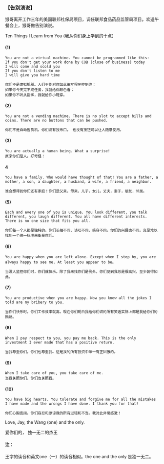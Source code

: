 ### 【告别演说】
猴哥离开工作三年的美国联邦社保局项目，调任联邦食品药品监管局项目。欢送午餐会上，猴哥做告别演说。

Ten Things I Learn from You (我从你们身上学到的十点）

#### (1) 
~~~
You are not a virtual machine. You cannot be programmed like this:
If you don't get your work done by COB (close of business) today
I will come and scold you
If you don't listen to me
I will give you hard time

你们不是虚拟机器。人们不能对你如此编写程序控制你：
如果你今天完不成任务，我就给你颜色看；
如果你不听从指挥，我就给你小鞋穿。
~~~

#### (2)
~~~
You are not a vending machine. There is no slot to accept bills and coins. There are no buttons that can be pushed.

你们不是自动售货机。你们没有投币口， 也没有按钮可以让人随意使用。
~~~

#### (3)
~~~
You are actually a human being. What a surprise!
原来你们是人。好奇怪！
~~~

#### 4
~~~
You have a family. Who would have thought of that! You are a father, a mother, a son, a daughter, a husband, a wife, a friend, a neighbor.

谁会想得到你们还有家庭！你们是父亲，母亲，儿子，女儿，丈夫，妻子，朋友，邻居。
~~~

#### (5)
~~~
Each and every one of you is unique. You look different, you talk different, you laugh different. You all have different interests. There is no one size that fits you all.

你们每一个人都是独特的。你们长相不同，谈吐不同，笑容不同。你们的兴趣也不同。真是难以找到一个统一标准来衡量你们。
~~~

#### (6)
~~~
You are happy when you are left alone. Except when I stop by, you are always happy to see me. At least you appear to be。

当没人监控你们时，你们就快乐。除了我来找你们是例外。你们见到我总是很高兴。至少装得如此。
~~~

#### (7)
~~~
You are productive when you are happy. Now you know all the jokes I told are my bribery to you.

当你们快乐时，你们工作效率就高。现在你们明白我给你们讲的所有笑话实际上都是我给你们的贿赂。
~~~

#### (8)
~~~
When I pay respect to you, you pay me back. This is the only investment I ever made that has a positive return.

当我尊重你们，你们也尊重我。这是我的所有投资中唯一有正回报的。
~~~

#### (9)
~~~
When I take care of you, you take care of me.
当我关照你们，你们也关照我。
~~~
#### (10)
~~~
You have big hearts. You tolerate and forgive me for all the mistakes I have made and the wrongs I have done. I thank you for that!

你们心胸宽阔。你们容忍和原谅我的所有过错和不当。我对此非常感激！
~~~

Love, Jay, the Wang (one) and the only.

爱你们的， 独一无二的杰王

#### 注：
王字的读音和英文one（一）的读音相似。the one and the only 是独一无二。
 
